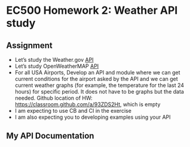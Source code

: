# EC500 Homework 2: Weather API study

## Assignment
* Let’s study the Weather.gov [API](https://www.weather.gov/documentation/services-web-api)
* Let’s study OpenWeatherMAP [API](https://openweathermap.org/api)
* For all USA Airports, Develop an API and module where we can get current conditions for the airport asked by the API and we can get current weather graphs (for example, the temperature for the last 24 hours) for specific period.  It does not have to be graphs but the data needed.
Github location of HW:  https://classroom.github.com/a/93ZDS2Ht, which is empty
* I am expecting to use CB and CI in the exercise
* I am also expecting you to developing examples using your API

## My API Documentation
